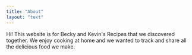 ```yaml
---
title: "About"
layout: "text"
---
```

Hi! This website is for Becky and Kevin's Recipes that we discovered together. We enjoy cooking at home and we wanted to track and share all the delicious food we make.
